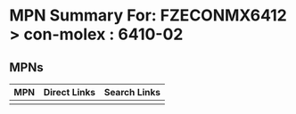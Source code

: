 



# MPN Summary For: FZECONMX6412 > con-molex : 6410-02

## MPNs
  

|MPN|Direct Links|Search Links|
| :--- | :--- | :--- |
||||
